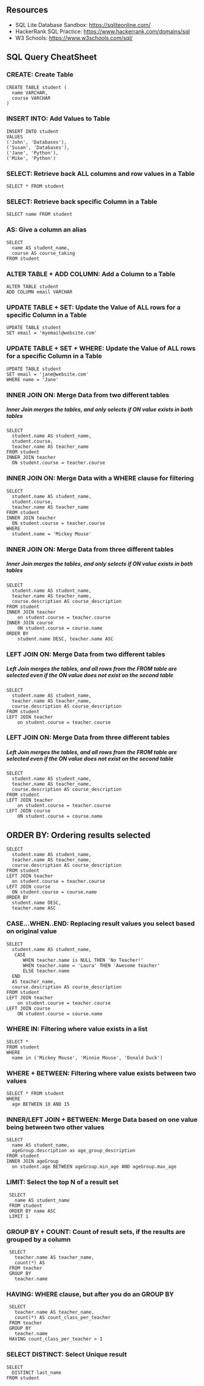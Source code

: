## Resources

- SQL Lite Database Sandbox: https://sqliteonline.com/
- HackerRank SQL Practice: https://www.hackerrank.com/domains/sql
- W3 Schools: https://www.w3schools.com/sql/

## SQL Query CheatSheet

### CREATE: Create Table
```
CREATE TABLE student (
  name VARCHAR,
  course VARCHAR
)
```

### INSERT INTO: Add Values to Table
```
INSERT INTO student
VALUES
('John', 'Databases'),
('Susan', 'Databases'),
('Jane', 'Python'),
('Mike', 'Python')
```

### SELECT: Retrieve back ALL columns and row values in a Table
```
SELECT * FROM student
```

### SELECT: Retrieve back specific Column in a Table
```
SELECT name FROM student
```

### AS: Give a column an alias
```
SELECT
  name AS student_name,
  course AS course_taking
FROM student
```

### ALTER TABLE + ADD COLUMN: Add a Column to a Table
```
ALTER TABLE student
ADD COLUMN email VARCHAR
```

### UPDATE TABLE + SET: Update the Value of ALL rows for a specific Column in a Table
```
UPDATE TABLE student
SET email = 'myemail@website.com'
```

### UPDATE TABLE + SET + WHERE: Update the Value of ALL rows for a specific Column in a Table
```
UPDATE TABLE student
SET email = 'jane@website.com'
WHERE name = 'Jane'
```

### INNER JOIN ON: Merge Data from two different tables
##### Inner Join merges the tables, and only selects if ON value exists in both tables
```
SELECT 
  student.name AS student_name,
  student.course,
  teacher.name AS teacher_name
FROM student
INNER JOIN teacher
  ON student.course = teacher.course
```

### INNER JOIN ON: Merge Data with a WHERE clause for filtering
```
SELECT 
  student.name AS student_name,
  student.course,
  teacher.name AS teacher_name
FROM student
INNER JOIN teacher
  ON student.course = teacher.course
WHERE
  student.name = 'Mickey Mouse'
```
### INNER JOIN ON: Merge Data from three different tables
##### Inner Join merges the tables, and only selects if ON value exists in both tables
```
SELECT
  student.name AS student_name,
  teacher.name AS teacher_name,
  course.description AS course_description
FROM student
INNER JOIN teacher 
	on student.course = teacher.course
INNER JOIN course
	ON student.course = course.name
ORDER BY
	student.name DESC, teacher.name ASC
```
### LEFT JOIN ON: Merge Data from two different tables
##### Left Join merges the tables, and all rows from the FROM table are selected even if the ON value does not exist on the second table
```
SELECT
  student.name AS student_name,
  teacher.name AS teacher_name,
  course.description AS course_description
FROM student
LEFT JOIN teacher 
	on student.course = teacher.course
```
### LEFT JOIN ON: Merge Data from three different tables
##### Left Join merges the tables, and all rows from the FROM table are selected even if the ON value does not exist on the second table
```
SELECT
  student.name AS student_name,
  teacher.name AS teacher_name,
  course.description AS course_description
FROM student
LEFT JOIN teacher 
	on student.course = teacher.course
LEFT JOIN course
	ON student.course = course.name
 ```
 
## ORDER BY: Ordering results selected
```
SELECT
  student.name AS student_name,
  teacher.name AS teacher_name,
  course.description AS course_description
FROM student
LEFT JOIN teacher 
  on student.course = teacher.course
LEFT JOIN course
  ON student.course = course.name
ORDER BY
  student.name DESC, 
  teacher.name ASC
```

### CASE...WHEN..END: Replacing result values you select based on original value
```
SELECT
  student.name AS student_name,
   CASE 
      WHEN teacher.name is NULL THEN 'No Teacher!'
      WHEN teacher.name = 'Laura' THEN 'Awesome teacher'
      ELSE teacher.name 
  END
  AS teacher_name,
  course.description AS course_description
FROM student
LEFT JOIN teacher 
	on student.course = teacher.course
LEFT JOIN course
	ON student.course = course.name
```

### WHERE IN: Filtering where value exists in a list
```
SELECT * 
FROM student
WHERE
  name in ('Mickey Mouse', 'Minnie Mouse', 'Donald Duck')
```

### WHERE + BETWEEN: Filtering where value exists between two values
```
SELECT * FROM student
WHERE 
  age BETWEEN 10 AND 15
```

### INNER/LEFT JOIN + BETWEEN: Merge Data based on one value being between two other values
```
SELECT
  name AS student_name,
  ageGroup.description as age_group_description
FROM student
INNER JOIN ageGroup
  on student.age BETWEEN ageGroup.min_age AND ageGroup.max_age
```

### LIMIT: Select the top N of a result set
```
 SELECT 
   name AS student_name
 FROM student
 ORDER BY name ASC
 LIMIT 1

```

### GROUP BY + COUNT: Count of result sets, if the results are grouped by a column
```
 SELECT
   teacher.name AS teacher_name,
   count(*) AS
 FROM teacher
 GROUP BY
   teacher.name
```
### HAVING: WHERE clause, but after you do an GROUP BY
```
 SELECT
   teacher.name AS teacher_name,
   count(*) AS count_class_per_teacher
 FROM teacher
 GROUP BY
   teacher.name
 HAVING count_class_per_teacher > 1
```

### SELECT DISTINCT: Select Unique result
```
SELECT
  DISTINCT last_name
FROM student
```
